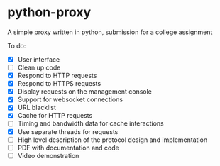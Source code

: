 # python-proxy
A simple proxy written in python, submission for a college assignment

To do:
- [X]  User interface
- [ ]  Clean up code
- [X]  Respond to HTTP requests
- [X]  Respond to HTTPS requests
- [X]  Display requests on the management console
- [X]  Support for websocket connections
- [X]  URL blacklist
- [X]  Cache for HTTP requests
- [ ]  Timing and bandwidth data for cache interactions
- [X]  Use separate threads for requests
- [ ]  High level description of the protocol design and implementation
- [ ]  PDF with documentation and code
- [ ]  Video demonstration
